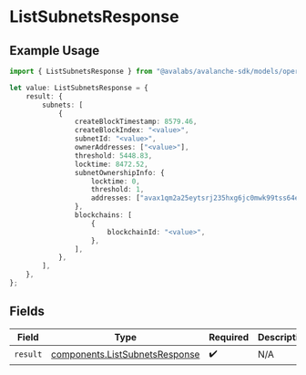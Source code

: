 # ListSubnetsResponse

## Example Usage

```typescript
import { ListSubnetsResponse } from "@avalabs/avalanche-sdk/models/operations";

let value: ListSubnetsResponse = {
    result: {
        subnets: [
            {
                createBlockTimestamp: 8579.46,
                createBlockIndex: "<value>",
                subnetId: "<value>",
                ownerAddresses: ["<value>"],
                threshold: 5448.83,
                locktime: 8472.52,
                subnetOwnershipInfo: {
                    locktime: 0,
                    threshold: 1,
                    addresses: ["avax1qm2a25eytsrj235hxg6jc0mwk99tss64eqevsw"],
                },
                blockchains: [
                    {
                        blockchainId: "<value>",
                    },
                ],
            },
        ],
    },
};
```

## Fields

| Field                                                                            | Type                                                                             | Required                                                                         | Description                                                                      |
| -------------------------------------------------------------------------------- | -------------------------------------------------------------------------------- | -------------------------------------------------------------------------------- | -------------------------------------------------------------------------------- |
| `result`                                                                         | [components.ListSubnetsResponse](../../models/components/listsubnetsresponse.md) | :heavy_check_mark:                                                               | N/A                                                                              |